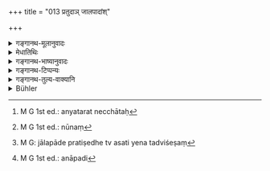 +++
title = "013 प्रतुदाञ् जालपादांश्"

+++

<details><summary>गङ्गानथ-मूलानुवादः</summary>

Those birds that feed by striking with their beaks, those that are web-footed, the koyaṣṭi, those that scratch with their nails, those that dive and eat fish, slaughter-house meat, and dried meat.—(13)
</details>

<details><summary>मेधातिथिः</summary>

प्रतुद्य प्रहृत्य चञ्च्वा ये भक्षयन्ति । स्वभाव एष एषां पक्षिणाम् । **प्रतुदाः** शतपत्रादयः । **जालपादा** आट्यादयः । तेषां विकल्प उक्तः ।

- <u>ननु</u> च यत्र विकल्प अन्यतरत्रेच्छातः[^३३] प्रवृत्तिः । सा चाप्रतिषिद्धेष्व् अपि स्थितैव । लौकिकं हि भक्षणम्, तत् सत्य् एवार्थित्वे । न शास्त्रीयम्, येन नियमतः स्यात् । तत्र विकल्पितस्य प्रतिषेधस्य न किंचित् प्रयोजनं पश्यामः ।


[^३३]:
     M G 1st ed.: anyatarat necchātaḥ

- <u>उच्यते</u> । दत्तोत्तरम् एतत् । 

- यत्राबुद्धिपूर्वप्रयोगाच् छब्दाद् एवार्थावगतिः । पौरुषेयस् त्व् अयं ग्रन्थः समाहितचेतसा प्रयत्नवता शतसाहस्रिकं संक्षेप्तुम् आचार्येण प्रणीतः, यत्राशक्यम् अनर्थकं प्रयोक्तुम् । अत आचार्याभिधानम् उन्नीयते । न तु[^३४] जालपादप्रतिषेधे ऽसति तद्विशेषं[^३५] हंसं स्वशब्देन निषेधयति । यत एतद् अपि स्मरणम् एव ।


[^३५]:
     M G: jālapāde pratiṣedhe tv asati yena tadviśeṣaṃ


[^३४]:
     M G 1st ed.: nūnaṃ

- <u>अन्ये</u> त्व् अन्येन जालपादस् त्व् इति प्रमादपाठः स्यात् । 

- <u>उक्तं</u> चैतद् इङ्गितेन चेष्टितेन महता वा सूत्रप्रणयनेनाचार्याणाम् अभिप्राया लक्ष्यन्ते । विशेषश् चात्रानुमीयते । "जालपादादि[^३६] न भक्षयेत्"इत् विवक्षते सामान्यप्रतिषेध उभयोर् अर्थवत्त्वाय । 


[^३६]:
     M G 1st ed.: anāpadi

- यत्र मांसविक्रयार्थाः पशवो हन्यन्ते सा **सूना** । आपणो मांसस्येत्य् <u>एके</u> । **वल्लूरं** मांसं संशोष्य चिरस्थापितम् । नखैर् विकीर्य भक्षयन्ति ते **नखविष्किराः** । मयूरबलाकादयः । "आपत्सु" (म्ध् ११.२८) इति वचनात् तु तेषां पाक्षिकी भक्ष्याप्य् अस्ति । स हि पठति "कुक्कुटो विकिराणाम्" (आप्ध् १.१७.३२) इति । न चास्य मानवस्य वचनस्य कुक्कुटोपसंहारः शक्यो वक्तुं कुक्कुटनामग्रहणस्यानर्थकप्रसङ्गात् ॥ ५.१३ ॥
</details>

<details><summary>गङ्गानथ-भाष्यानुवादः</summary>

Those that feed by ‘striking’—piercing—^(‘)with their beaks.’ Such is the nature of these birds. The *Śatapatra* and other birds belong to this class.

‘Web-footed’—The *Āti* and the rest. That there is an option in regard to this has already been pointed out above (*Bhāṣya* on 12.)

“Wherever there is an *option*, it depends upon the man’s wish which of the two options he will adopt: and as a matter of fact, it is only an unforbidden course that can be so adopted. The act of *eating* is an ordinary temporal act, possible only when there is a desire on the part of the man (to do it); it is not a spiritual act, which would have to be done in any case. So that we do not see any useful purpose that could be secured by an optional prohibition.”

Our answer to this is that this has already been answered.

“But what has been said may be all right in regard to cases where (as in the Veda) the comprehension of the meaning depends entirely upon the words of the text, and there is no intention (of any author) behind them (to indicate their true purport). The present treatise however is the work of a human author, having been composed by him with great care and labour. for the purpose of supplying in brief all the information that was contained in another voluminous work containing a hundred thousand verses; so that no needless word can be used in it. In fact it is for this reason (of his not using a single superfluous word) that the author comes to be regarded as a ‘Teacher’. It is not that there is no prohibition of *all web-footed birds* in general, in which case alone the prohibition of a particular web-footed bird, the *Haṃsa*, could be justified. Since the present verse also is a Smṛti-text (and it forbids all web-footed birds in general). Some people have held that the term ‘*jālapāda*’ (web-footed bird) in the present verse is a wrong reading”.

We have already explained that the intention of the Teacher is undersood with the help of gestures, actions and the spinning out of long explanations; and in the present case particular details are also inferred. What was meant to be said was that ‘one shall not eat web-footed birds in normal times’; but the author has propounded the prohibition in the wider form, with it view to justifying both prohibitions (of *web-footed* birds in general, and of the *Haṃsa* in particular).

‘*Sūnā*’ ‘Slaughter house’, is that place where animals are killed for the purpose of selling their flesh. Others explain it as ‘meat-market’.

‘*Dried meat*’, ‘*Vallura*’, is Mesh dried and kept for several days.

‘*Nakhuviṣkira*’ are those birds that scratch with their nails;—*e.g*. the Peacock, the Cock &c.

These birds are partly ‘fit to be eaten’ also, in view of the assertion that these may be eaten ‘in abnormal times;’ specially in view of what another Smṛti-writer has said regarding ‘the Cock among birds’ (being eatable). But the present text of Manu cannot be regarded as referring to the Cock; as in that case the separate mention of the ‘Cock’ would be useless.—(13)
</details>

<details><summary>गङ्गानथ-टिप्पन्यः</summary>

This verse is quoted in *Vīramitrodaya* (Āhnika, p. 540), which adds the following notes:—‘*pratudāḥ*’ are the birds that strike with the peak and then eat;—‘*jālapāda*’ is the web-footed bird, *e.g*. the *cāṣa* and the like;—‘*koyaṣṭi*’ is a species of wild birds;—‘*nakhaviṣkira*’ is the bird that scratches out food with its nails;—‘*nimajjya matsyādān*’ are those birds that catch fish by diving under water; *e.g*. the aquatic crow and the like;—‘*sūnā*’ is the *slaughter-house*, and ‘*sauna*’ is that which is got from there;—‘*vallūra*’ is *dry fish*.

It is quoted in *Hemādri* (Śrāddha, p. 583).
</details>

<details><summary>गङ्गानथ-तुल्य-वाक्यानि</summary>

*Gautama*. (17.35).—‘The peckers, the scratchers and birds that are not
web-footed may be eaten.’

*Vaśiṣṭha* (14.18).—(See above.)

*Viṣṇu* (51.27).—‘On eating unrecognised meat, or meat from the
slaughter-house or dry flesh, one should perform the Cāndrāyaṇa.

*Yājñavalkya* (1.172, 174, 175).—(See above,—and also) ‘Chāṣas,
red-footed birds, meat from the slaughter-house and dry flesh,—on eating these; intentionally one should go without food for three days.’
</details>

<details><summary>Bühler</summary>

013	Those which feed striking with their beaks, web-footed birds, the Koyashti, those which scratch with their toes, those which dive and live on fish, meat from a slaughter-house and dried meat,
</details>
